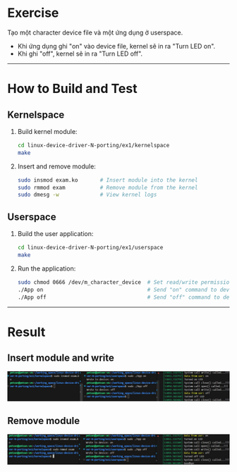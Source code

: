 # Exercise

Tạo một character device file và một ứng dụng ở userspace.

* Khi ứng dụng ghi "on" vào device file, kernel sẽ in ra "Turn LED on".
* Khi ghi "off", kernel sẽ in ra "Turn LED off".

---

# How to Build and Test

## Kernelspace

1. Build kernel module:

   ```sh
   cd linux-device-driver-N-porting/ex1/kernelspace
   make
   ```
2. Insert and remove module:

   ```sh
   sudo insmod exam.ko       # Insert module into the kernel
   sudo rmmod exam           # Remove module from the kernel
   sudo dmesg -w             # View kernel logs
   ```

## Userspace

1. Build the user application:

   ```sh
   cd linux-device-driver-N-porting/ex1/userspace
   make
   ```
2. Run the application:

   ```sh
   sudo chmod 0666 /dev/m_character_device  # Set read/write permission on the device file
   ./App on                                 # Send "on" command to device
   ./App off                                # Send "off" command to device
   ```

---

# Result

## Insert module and write

![Insert module and write](./images/chdev_insert_write.jpg)

## Remove module

![Remove module](./images/chdev_remove.jpg)
